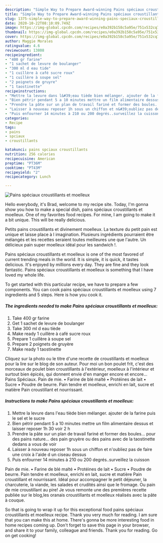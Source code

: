 ```yaml
---
description: "Simple Way to Prepare Award-winning Pains spéciaux croustillants et moelleux"
title: "Simple Way to Prepare Award-winning Pains spéciaux croustillants et moelleux"
slug: 1375-simple-way-to-prepare-award-winning-pains-speciaux-croustillants-et-moelleux
date: 2020-10-22T08:10:09.749Z
image: https://img-global.cpcdn.com/recipes/e0a392b158c5a95e/751x532cq70/pains-speciaux-croustillants-et-moelleux-photo-principale-de-la-recette.jpg
thumbnail: https://img-global.cpcdn.com/recipes/e0a392b158c5a95e/751x532cq70/pains-speciaux-croustillants-et-moelleux-photo-principale-de-la-recette.jpg
cover: https://img-global.cpcdn.com/recipes/e0a392b158c5a95e/751x532cq70/pains-speciaux-croustillants-et-moelleux-photo-principale-de-la-recette.jpg
author: Maggie Morales
ratingvalue: 4.6
reviewcount: 13808
recipeingredient:
- "400 gr farine"
- "1 sachet de levure de boulanger"
- "300 ml d eau tide"
- "1 cuillère à café sucre roux"
- "1 cuillère à soupe sel"
- "2 poignets de gruyre"
- "1 taostinette"
recipeinstructions:
- "Mettre la levure dans l&#39;eau tiède bien mélanger. ajouter de la farine puis le sel et le sucre"
- "Bien pétrir pendant 5 a 10 minutes mettre un film alimentaire dessus et laisser reposer 1h 30 voir 2 h"
- "Prendre la pâte sur un plan de travail fariné et former des boules... pour des pains nature... des pain gruyère ou des pains avec de la taostinette dedans a vous de voir"
- "Laisser à nouveau reposer 1h sous un chiffon et n&#39;oubliez pas de faire une croix à l&#39;aide d un ciseau dessus"
- "Puis enfourner 14 minutes à 210 ou 200 degrés..surveillez la cuisson"
categories:
- Recipe
tags:
- pains
- spciaux
- croustillants

katakunci: pains spciaux croustillants 
nutrition: 256 calories
recipecuisine: American
preptime: "PT36M"
cooktime: "PT43M"
recipeyield: "2"
recipecategory: Lunch

---
```



![Pains spéciaux croustillants et moelleux](https://img-global.cpcdn.com/recipes/e0a392b158c5a95e/751x532cq70/pains-speciaux-croustillants-et-moelleux-photo-principale-de-la-recette.jpg)

Hello everybody, it's Brad, welcome to my recipe site. Today, I'm gonna show you how to make a special dish, pains spéciaux croustillants et moelleux. One of my favorites food recipes. For mine, I am going to make it a bit unique. This will be really delicious.

Petits pains croustillants et divinement moelleux. La texture du petit pain est unique et laisse place à l imagination. Plusieurs ingrédients pourraient être mélangés et les recettes seraient toutes meilleures une que l&#39;autre. Un délicieux pain super moelleux idéal pour les sandwich !.

Pains spéciaux croustillants et moelleux is one of the most favored of current trending meals in the world. It is simple, it is quick, it tastes delicious. It's enjoyed by millions every day. They are fine and they look fantastic. Pains spéciaux croustillants et moelleux is something that I have loved my whole life.


To get started with this particular recipe, we have to prepare a few components. You can cook pains spéciaux croustillants et moelleux using 7 ingredients and 5 steps. Here is how you cook it.

<!--inarticleads1-->

##### The ingredients needed to make Pains spéciaux croustillants et moelleux:

1. Take 400 gr farine
1. Get 1 sachet de levure de boulanger
1. Take 300 ml d eau tiède
1. Make ready 1 cuillère à café sucre roux
1. Prepare 1 cuillère à soupe sel
1. Prepare 2 poignets de gruyère
1. Make ready 1 taostinette


Cliquez sur la photo ou le titre d&#39;une recette de croustillants et moelleux pour la lire sur le blog de son auteur. Pour moi un bon poulet frit, c&#39;est des morceaux de poulet bien croustillants à l&#39;extérieur, moelleux à l&#39;intérieur et surtout bien épicés, qui donnent envie d&#39;en manger encore et encore… Pains Spéciaux. Pain de mie. • Farine de blé malté • Protéines de lait • Sucre • Poudre de beurre. Pain tendre et moelleux, enrichi en lait, sucre et matière Pain croustillant et nourrissant. 

<!--inarticleads2-->

##### Instructions to make Pains spéciaux croustillants et moelleux:

1. Mettre la levure dans l&#39;eau tiède bien mélanger. ajouter de la farine puis le sel et le sucre
1. Bien pétrir pendant 5 a 10 minutes mettre un film alimentaire dessus et laisser reposer 1h 30 voir 2 h
1. Prendre la pâte sur un plan de travail fariné et former des boules... pour des pains nature... des pain gruyère ou des pains avec de la taostinette dedans a vous de voir
1. Laisser à nouveau reposer 1h sous un chiffon et n&#39;oubliez pas de faire une croix à l&#39;aide d un ciseau dessus
1. Puis enfourner 14 minutes à 210 ou 200 degrés..surveillez la cuisson


Pain de mie. • Farine de blé malté • Protéines de lait • Sucre • Poudre de beurre. Pain tendre et moelleux, enrichi en lait, sucre et matière Pain croustillant et nourrissant. Idéal pour accompagner le petit déjeuner, la charcuterie, la viande, les salades et crudités ainsi que le fromage. Ou pain de mie croustillant au pire! Je vous remonte une des premières recette publiée sur le blog,les oranais croustillants et moelleux réalisés avec la pâte à couque. 

So that is going to wrap it up for this exceptional food pains spéciaux croustillants et moelleux recipe. Thank you very much for reading. I am sure that you can make this at home. There's gonna be more interesting food in home recipes coming up. Don't forget to save this page in your browser, and share it to your family, colleague and friends. Thank you for reading. Go on get cooking!
